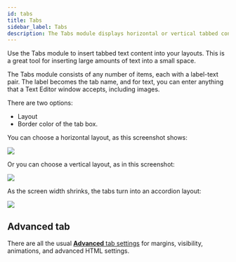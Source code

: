 ```yaml
---
id: tabs
title: Tabs
sidebar_label: Tabs
description: The Tabs module displays horizontal or vertical tabbed content, ideal for inserting sets of content into a small space.
---
```


Use the Tabs module to insert tabbed text content into your layouts. This is a
great tool for inserting large amounts of text into a small space.

The Tabs module consists of any number of items, each with a label-text pair.
The label becomes the tab name, and for text, you can enter anything that a
Text Editor window accepts, including images.

There are two options:

  * Layout
  * Border color of the tab box.

You can choose a horizontal layout, as this screenshot shows:

![](/img/tabs-module-1.jpg)

Or you can choose a vertical layout, as in this screenshot:

![](/img/tabs-module-2.jpg)

As the screen width shrinks, the tabs turn into an accordion layout:

![](/img/tabs-module-3.jpg)

## Advanced tab

There are all the usual [**Advanced** tab settings](/beaver-builder/layouts/advanced-tab-rows-columns-modules.md) for margins, visibility, animations, and advanced HTML settings.


